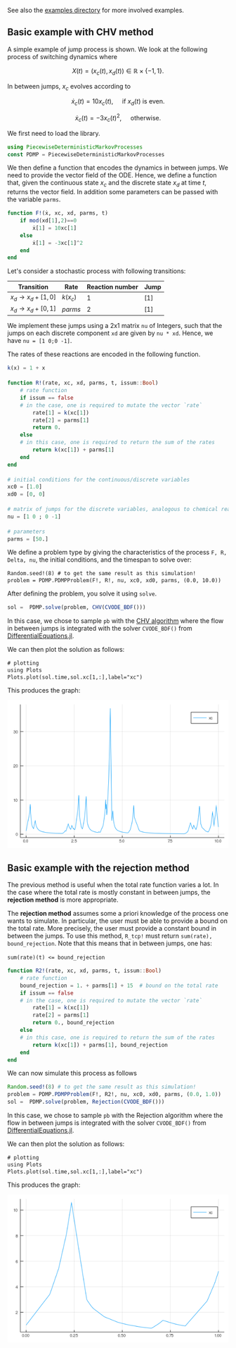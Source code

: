 See also the [examples directory](https://github.com/rveltz/PiecewiseDeterministicMarkovProcesses.jl/tree/master/examples) for more involved examples. 

## Basic example with CHV method

A simple example of jump process is shown. We look at the following process of switching dynamics where 

```math
X(t) = (x_c(t), x_d(t)) \in\mathbb R\times\lbrace-1,1\rbrace.
```

In between jumps, $x_c$ evolves according to 

```math
\dot x_c(t) = 10x_c(t),\quad\text{ if } x_d(t)\text{ is even}.
```
```math
\dot x_c(t) = -3x_c(t)^2,\quad \text{ otherwise}.
```

We first need to load the library.  

```julia
using PiecewiseDeterministicMarkovProcesses
const PDMP = PiecewiseDeterministicMarkovProcesses
```
We then define a function that encodes the dynamics in between jumps. We need to provide the vector field of the ODE. Hence, we define a function that, given the continuous state $x_c$ and the discrete state $x_d$ at time $t$, returns the vector field. In addition some parameters can be passed with the variable `parms`.

```julia  
function F!(ẋ, xc, xd, parms, t)
	if mod(xd[1],2)==0
		ẋ[1] = 10xc[1]
	else
		ẋ[1] = -3xc[1]^2
	end
end
```

Let's consider a stochastic process with following transitions:

| Transition | Rate | Reaction number | Jump |
|---|---|---| ---|
|$x_d\to x_d+[1,0]$ | $k(x_c)$ | 1 | [1] |
|$x_d\to x_d+[0,1]$ | $parms$ | 2 | [1] |

We implement these jumps using a 2x1 matrix `nu` of Integers, such that the jumps on each discrete component `xd` are given by `nu * xd`. Hence, we have `nu = [1 0;0 -1]`.	
	
The rates of these reactions are encoded in the following function.


```julia
k(x) = 1 + x

function R!(rate, xc, xd, parms, t, issum::Bool)
	# rate function
	if issum == false
	# in the case, one is required to mutate the vector `rate`
		rate[1] = k(xc[1])
		rate[2] = parms[1]
		return 0.
	else
	# in this case, one is required to return the sum of the rates
		return k(xc[1]) + parms[1]
	end
end

# initial conditions for the continuous/discrete variables
xc0 = [1.0]
xd0 = [0, 0]

# matrix of jumps for the discrete variables, analogous to chemical reactions
nu = [1 0 ; 0 -1]

# parameters
parms = [50.]
```

We define a problem type by giving the characteristics of the process `F, R, Delta, nu`, the initial conditions, and the timespan to solve over:

```
Random.seed!(8) # to get the same result as this simulation!
problem = PDMP.PDMPProblem(F!, R!, nu, xc0, xd0, parms, (0.0, 10.0))
```

After defining the problem, you solve it using `solve`.

```julia
sol =  PDMP.solve(problem, CHV(CVODE_BDF()))
```

In this case, we chose to sample `pb` with the [CHV algorithm](https://arxiv.org/abs/1504.06873) where the flow in between jumps is integrated with the solver `CVODE_BDF()` from [DifferentialEquations.jl](https://github.com/JuliaDiffEq/DifferentialEquations.jl).

We can then plot the solution as follows:

```
# plotting
using Plots
Plots.plot(sol.time,sol.xc[1,:],label="xc")
```

This produces the graph:

![TCP](example1.png)

 
## Basic example with the rejection method
The previous method is useful when the total rate function varies a lot. In the case where the total rate is mostly constant in between jumps, the **rejection method** is more appropriate. 

The **rejection method** assumes some a priori knowledge of the process one wants to simulate. In particular, the user must be able to provide a bound on the total rate. More precisely, the user must provide a constant bound in between the jumps. To use this method, `R_tcp!` must return `sum(rate), bound_rejection`. Note that this means that in between jumps, one has:


`sum(rate)(t) <= bound_rejection `

```julia
function R2!(rate, xc, xd, parms, t, issum::Bool)
	# rate function
	bound_rejection = 1. + parms[1] + 15  # bound on the total rate
	if issum == false
	# in the case, one is required to mutate the vector `rate`
		rate[1] = k(xc[1])
		rate[2] = parms[1]
		return 0., bound_rejection
	else
	# in this case, one is required to return the sum of the rates
		return k(xc[1]) + parms[1], bound_rejection
	end
end
```

We can now simulate this process as follows

```julia
Random.seed!(8) # to get the same result as this simulation!
problem = PDMP.PDMPProblem(F!, R2!, nu, xc0, xd0, parms, (0.0, 1.0))
sol =  PDMP.solve(problem, Rejection(CVODE_BDF()))
```

In this case, we chose to sample `pb` with the Rejection algorithm where the flow in between jumps is integrated with the solver `CVODE_BDF()` from [DifferentialEquations.jl](https://github.com/JuliaDiffEq/DifferentialEquations.jl).

We can then plot the solution as follows:

```
# plotting
using Plots
Plots.plot(sol.time,sol.xc[1,:],label="xc")
```

This produces the graph:

![TCP](example2.png)
